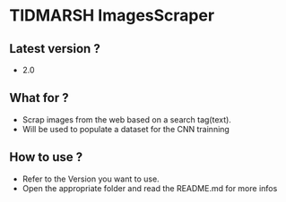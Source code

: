 # TIDMARSH ImagesScraper

## Latest version ?
* 2.0

## What for ?
* Scrap images from the web based on a search tag(text).
* Will be used to populate a dataset for the CNN trainning

## How to use ?
* Refer to the Version you want to use.
* Open the appropriate folder and read the README.md for more infos
